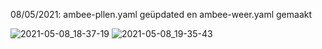 08/05/2021: ambee-pllen.yaml geüpdated en ambee-weer.yaml gemaakt

![2021-05-08_18-37-19](https://user-images.githubusercontent.com/65857422/117548799-38595300-b037-11eb-9a9e-04b5663276a0.jpg)
![2021-05-08_19-35-43](https://user-images.githubusercontent.com/65857422/117548807-4313e800-b037-11eb-8281-f63d33400cc4.jpg)

